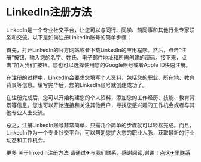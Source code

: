 # LinkedIn注册方法

LinkedIn是一个专业社交平台，让您可以与同行、同学、前同事和其他行业专家联系和交流。以下是如何注册LinkedIn账号的简单步骤：

首先，打开LinkedIn的官方网站或者下载LinkedIn的应用程序。然后，点击“注册”按钮，输入您的名字、姓氏、电子邮件地址和所需创建的密码。接下来，点击“加入我们”按钮。您也可以选择使用您的Google账号或者Apple ID快速注册。

在注册的过程中，LinkedIn会要求您填写个人资料，包括您的职业、所在地、教育背景等信息。填写完毕后，您的LinkedIn账号就创建成功了。

在注册完成后，您可以开始构建您的个人资料，添加您的工作经历、技能、教育背景等信息。您也可以开始连接和关注其他用户，寻找您感兴趣的工作机会或者与其他专业人士交流。

总之，注册LinkedIn账号非常简单，只需几个简单的步骤就可以轻松完成。而且，LinkedIn作为一个专业社交平台，可以帮助您扩大您的职业人脉，获取最新的行业动态和工作机会。

更多 关于linkedin注册方法 请通过✈与我们联系，感谢阅读,谢谢！[点这✈里联系](https://ads.k02.cc)